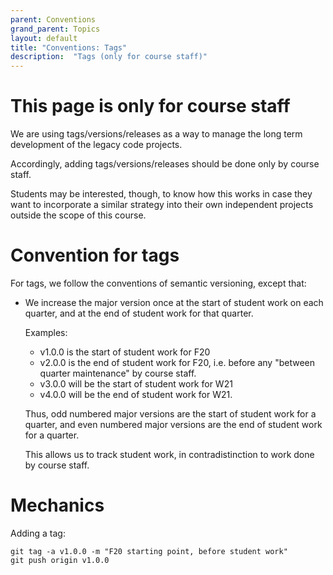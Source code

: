 ```yaml
---
parent: Conventions
grand_parent: Topics
layout: default
title: "Conventions: Tags"
description:  "Tags (only for course staff)"
---
```


# This page is only for course staff

We are using tags/versions/releases as a way to manage the long term development of the legacy code projects.

Accordingly, adding tags/versions/releases should be done only by course staff.

Students may be interested, though, to know how this works in case they want to incorporate a similar strategy into their own
independent projects outside the scope of this course.

# Convention for tags

For tags, we follow the conventions of semantic versioning, except that:

* We increase the major version once at the start of student work on each quarter, and at the end of student work for that quarter.
  
  Examples:
  - v1.0.0 is the start of student work for F20
  - v2.0.0 is the end of student work for F20, i.e. before any "between quarter maintenance" by course staff.
  - v3.0.0 will be the start of student work for W21
  - v4.0.0 will be the end of student work for W21.
  
  Thus, odd numbered major versions are the start of student work for a quarter, and even numbered major versions are the end of 
  student work for a quarter.

  This allows us to track student work, in contradistinction to work done by course staff.
 
# Mechanics

Adding a tag:

```
git tag -a v1.0.0 -m "F20 starting point, before student work"
git push origin v1.0.0
```
